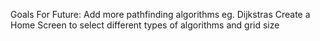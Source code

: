 Goals For Future:
Add more pathfinding algorithms eg. Dijkstras
Create a Home Screen to select different types of algorithms and grid size
